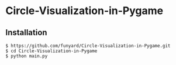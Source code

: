 # Circle-Visualization-in-Pygame

## Installation

```
$ https://github.com/funyard/Circle-Visualization-in-Pygame.git
$ cd Circle-Visualization-in-Pygame
$ python main.py
```
